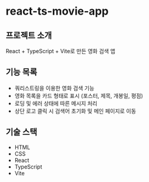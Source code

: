 # react-ts-movie-app

## 프로젝트 소개
React + TypeScript + Vite로 만든 영화 검색 앱

## 기능 목록
- 쿼리스트링을 이용한 영화 검색 기능
- 영화 목록을 카드 형태로 표시 (포스터, 제목, 개봉일, 평점)
- 로딩 및 에러 상태에 따른 메시지 처리
- 상단 로고 클릭 시 검색어 초기화 및 메인 페이지로 이동

## 기술 스택
- HTML
- CSS
- React
- TypeScript
- Vite